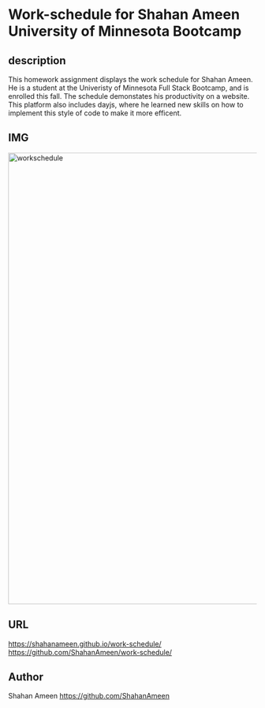 # Work-schedule for Shahan Ameen University of Minnesota Bootcamp

## description
This homework assignment displays the work schedule for Shahan Ameen. He is a student at the Univeristy of Minnesota Full Stack Bootcamp, and is enrolled this fall. The schedule demonstates his productivity on a website. This platform also includes dayjs, where he learned new skills on how to implement this style of code to make it more efficent.
## IMG
<img width="914" alt="workschedule" src="https://github.com/ShahanAmeen/work-schedule/assets/144054784/f6dc0c47-3003-47ff-a526-a4dbb348bd44">


## URL
 https://shahanameen.github.io/work-schedule/
 https://github.com/ShahanAmeen/work-schedule/
## Author
Shahan Ameen
https://github.com/ShahanAmeen 
